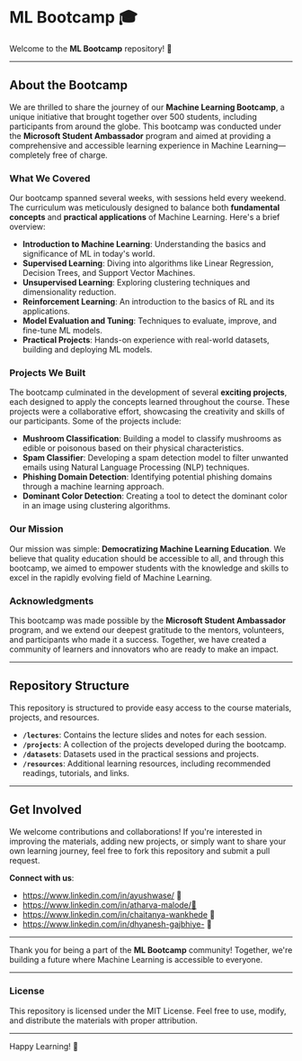 # ML Bootcamp 🎓

Welcome to the **ML Bootcamp** repository! 🚀

---

## About the Bootcamp

We are thrilled to share the journey of our **Machine Learning Bootcamp**, a unique initiative that brought together over 500 students, including participants from around the globe. This bootcamp was conducted under the **Microsoft Student Ambassador** program and aimed at providing a comprehensive and accessible learning experience in Machine Learning—completely free of charge.

### What We Covered

Our bootcamp spanned several weeks, with sessions held every weekend. The curriculum was meticulously designed to balance both **fundamental concepts** and **practical applications** of Machine Learning. Here's a brief overview:

- **Introduction to Machine Learning**: Understanding the basics and significance of ML in today's world.
- **Supervised Learning**: Diving into algorithms like Linear Regression, Decision Trees, and Support Vector Machines.
- **Unsupervised Learning**: Exploring clustering techniques and dimensionality reduction.
- **Reinforcement Learning**: An introduction to the basics of RL and its applications.
- **Model Evaluation and Tuning**: Techniques to evaluate, improve, and fine-tune ML models.
- **Practical Projects**: Hands-on experience with real-world datasets, building and deploying ML models.

### Projects We Built

The bootcamp culminated in the development of several **exciting projects**, each designed to apply the concepts learned throughout the course. These projects were a collaborative effort, showcasing the creativity and skills of our participants. Some of the projects include:

- **Mushroom Classification**: Building a model to classify mushrooms as edible or poisonous based on their physical characteristics.
- **Spam Classifier**: Developing a spam detection model to filter unwanted emails using Natural Language Processing (NLP) techniques.
- **Phishing Domain Detection**: Identifying potential phishing domains through a machine learning approach.
- **Dominant Color Detection**: Creating a tool to detect the dominant color in an image using clustering algorithms.

### Our Mission

Our mission was simple: **Democratizing Machine Learning Education**. We believe that quality education should be accessible to all, and through this bootcamp, we aimed to empower students with the knowledge and skills to excel in the rapidly evolving field of Machine Learning.

### Acknowledgments

This bootcamp was made possible by the **Microsoft Student Ambassador** program, and we extend our deepest gratitude to the mentors, volunteers, and participants who made it a success. Together, we have created a community of learners and innovators who are ready to make an impact.

---

## Repository Structure

This repository is structured to provide easy access to the course materials, projects, and resources.

- **`/lectures`**: Contains the lecture slides and notes for each session.
- **`/projects`**: A collection of the projects developed during the bootcamp.
- **`/datasets`**: Datasets used in the practical sessions and projects.
- **`/resources`**: Additional learning resources, including recommended readings, tutorials, and links.

---

## Get Involved

We welcome contributions and collaborations! If you're interested in improving the materials, adding new projects, or simply want to share your own learning journey, feel free to fork this repository and submit a pull request.

**Connect with us**:
- https://www.linkedin.com/in/ayushwase/ 🔗 
- https://www.linkedin.com/in/atharva-malode/🔗
- https://www.linkedin.com/in/chaitanya-wankhede 🔗
- https://www.linkedin.com/in/dhyanesh-gajbhiye- 🔗

---

Thank you for being a part of the **ML Bootcamp** community! Together, we're building a future where Machine Learning is accessible to everyone.

---

### License

This repository is licensed under the MIT License. Feel free to use, modify, and distribute the materials with proper attribution.

---

Happy Learning! 🌟
